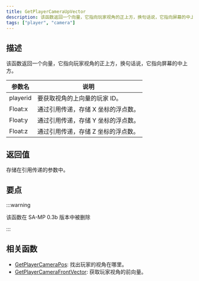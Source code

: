 ```yaml
---
title: GetPlayerCameraUpVector
description: 该函数返回一个向量，它指向玩家视角的正上方，换句话说，它指向屏幕的中上方。
tags: ["player", "camera"]
---
```


## 描述

该函数返回一个向量，它指向玩家视角的正上方，换句话说，它指向屏幕的中上方。

| 参数名   | 说明                                |
| -------- | ----------------------------------- |
| playerid | 要获取视角的上向量的玩家 ID。       |
| Float:x  | 通过引用传递，存储 X 坐标的浮点数。 |
| Float:y  | 通过引用传递，存储 Y 坐标的浮点数。 |
| Float:z  | 通过引用传递，存储 Z 坐标的浮点数。 |

## 返回值

存储在引用传递的参数中。

## 要点

:::warning

该函数在 SA-MP 0.3b 版本中被删除

:::

## 相关函数

- [GetPlayerCameraPos](GetPlayerCameraPos): 找出玩家的视角在哪里。
- [GetPlayerCameraFrontVector](GetPlayerCameraFrontVector): 获取玩家视角的前向量。
